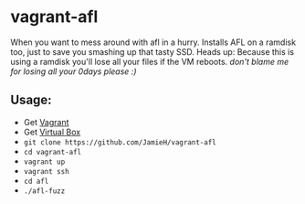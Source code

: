 # vagrant-afl

When you want to mess around with afl in a hurry. Installs AFL on a ramdisk too, just to save you smashing up that tasty SSD. Heads up: Because this is using a ramdisk you'll lose all your files if the VM reboots. *don't blame me for losing all your 0days please :)*

## Usage:

- Get [Vagrant](https://www.vagrantup.com/)
- Get [Virtual Box](https://www.virtualbox.org/)
- `git clone https://github.com/JamieH/vagrant-afl`
- `cd vagrant-afl`
- `vagrant up`
- `vagrant ssh`
- `cd afl`
- `./afl-fuzz`